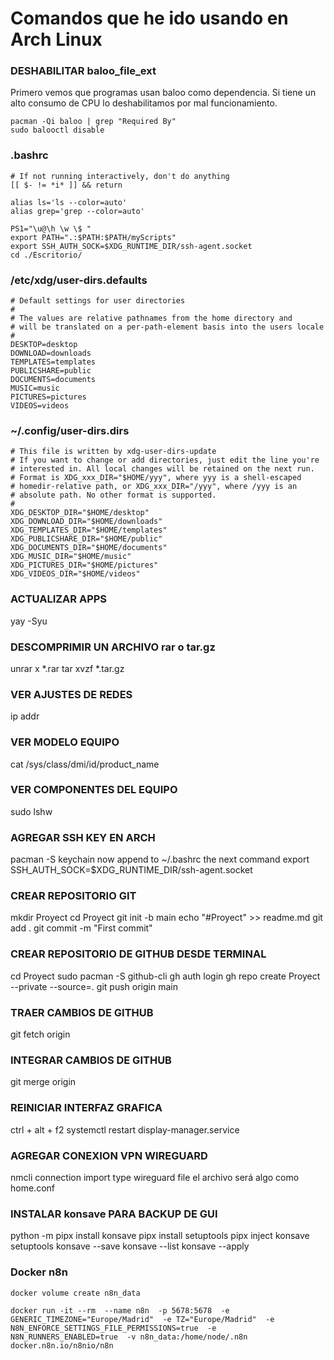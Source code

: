 # Comandos que he ido usando en Arch Linux

### DESHABILITAR baloo_file_ext
Primero vemos que programas usan baloo como dependencia.
Si tiene un alto consumo de CPU lo deshabilitamos por mal funcionamiento.
```
pacman -Qi baloo | grep "Required By"
sudo balooctl disable
```

### .bashrc
```
# If not running interactively, don't do anything
[[ $- != *i* ]] && return

alias ls='ls --color=auto'
alias grep='grep --color=auto'

PS1="\u@\h \w \$ "
export PATH=".:$PATH:$PATH/myScripts"
export SSH_AUTH_SOCK=$XDG_RUNTIME_DIR/ssh-agent.socket
cd ./Escritorio/
```

### /etc/xdg/user-dirs.defaults
```
# Default settings for user directories
#
# The values are relative pathnames from the home directory and
# will be translated on a per-path-element basis into the users locale
#
DESKTOP=desktop
DOWNLOAD=downloads
TEMPLATES=templates
PUBLICSHARE=public
DOCUMENTS=documents
MUSIC=music  
PICTURES=pictures
VIDEOS=videos
```

### ~/.config/user-dirs.dirs
```
# This file is written by xdg-user-dirs-update
# If you want to change or add directories, just edit the line you're
# interested in. All local changes will be retained on the next run.
# Format is XDG_xxx_DIR="$HOME/yyy", where yyy is a shell-escaped
# homedir-relative path, or XDG_xxx_DIR="/yyy", where /yyy is an
# absolute path. No other format is supported.
#
XDG_DESKTOP_DIR="$HOME/desktop"
XDG_DOWNLOAD_DIR="$HOME/downloads"
XDG_TEMPLATES_DIR="$HOME/templates"
XDG_PUBLICSHARE_DIR="$HOME/public"
XDG_DOCUMENTS_DIR="$HOME/documents"
XDG_MUSIC_DIR="$HOME/music"
XDG_PICTURES_DIR="$HOME/pictures"
XDG_VIDEOS_DIR="$HOME/videos"
```

### ACTUALIZAR APPS
yay -Syu


### DESCOMPRIMIR UN ARCHIVO rar o tar.gz
unrar x *.rar
tar xvzf *.tar.gz


### VER AJUSTES DE REDES
ip addr


### VER MODELO EQUIPO
cat /sys/class/dmi/id/product_name


### VER COMPONENTES DEL EQUIPO
sudo lshw


### AGREGAR SSH KEY EN ARCH
pacman -S keychain
now append to ~/.bashrc the next command
export SSH_AUTH_SOCK=$XDG_RUNTIME_DIR/ssh-agent.socket


### CREAR REPOSITORIO GIT
mkdir Proyect
cd Proyect
git init -b main
echo "#Proyect" >> readme.md
git add .
git commit -m "First commit"


### CREAR REPOSITORIO DE GITHUB DESDE TERMINAL
cd Proyect
sudo pacman -S github-cli
gh auth login
gh repo create Proyect --private --source=.
git push origin main


### TRAER CAMBIOS DE GITHUB
git fetch origin


### INTEGRAR CAMBIOS DE GITHUB
git merge origin


### REINICIAR INTERFAZ GRAFICA
ctrl + alt + f2
systemctl restart display-manager.service


### AGREGAR CONEXION VPN WIREGUARD
nmcli connection import type wireguard file <yourfilehere>
el archivo será algo como home.conf


### INSTALAR konsave PARA BACKUP DE GUI
python -m pipx install konsave
pipx install setuptools
pipx inject konsave setuptools
konsave --save <nombre-plantilla>
konsave --list
konsave --apply <id-plantilla>


### Docker n8n
```
docker volume create n8n_data
```
```
docker run -it --rm  --name n8n  -p 5678:5678  -e GENERIC_TIMEZONE="Europe/Madrid"  -e TZ="Europe/Madrid"  -e N8N_ENFORCE_SETTINGS_FILE_PERMISSIONS=true  -e N8N_RUNNERS_ENABLED=true  -v n8n_data:/home/node/.n8n  docker.n8n.io/n8nio/n8n
```


